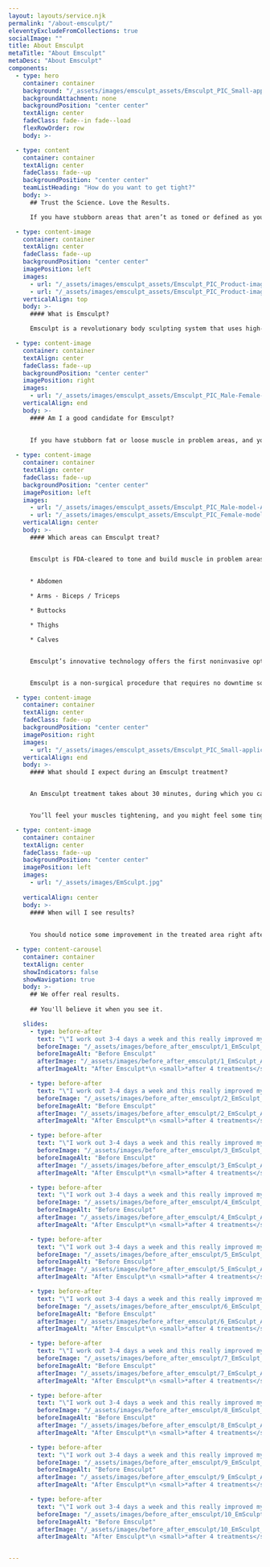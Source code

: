 ```yaml
---
layout: layouts/service.njk
permalink: "/about-emsculpt/"
eleventyExcludeFromCollections: true
socialImage: ""
title: About Emsculpt
metaTitle: "About Emsculpt"
metaDesc: "About Emsculpt"
components:
  - type: hero
    container: container
    background: "/_assets/images/emsculpt_assets/Emsculpt_PIC_Small-applicator-003_ENUS100.jpg"
    backgroundAttachment: none
    backgroundPosition: "center center"
    textAlign: center
    fadeClass: fade--in fade--load
    flexRowOrder: row
    body: >-

  - type: content
    container: container
    textAlign: center
    fadeClass: fade--up
    backgroundPosition: "center center"
    teamListHeading: "How do you want to get tight?"
    body: >-
      ## Trust the Science. Love the Results.

      If you have stubborn areas that aren’t as toned or defined as you’d like, Emsculpt® is a cutting-edge treatment that is both a functional and aesthetic solution. Emsculpt doesn’t just remove fat; it builds muscle, for a sleeker, stronger, and more defined silhouette.

  - type: content-image
    container: container
    textAlign: center
    fadeClass: fade--up
    backgroundPosition: "center center"
    imagePosition: left
    images: 
      - url: "/_assets/images/emsculpt_assets/Emsculpt_PIC_Product-image_Unit_ENUS100.png"
      - url: "/_assets/images/emsculpt_assets/Emsculpt_PIC_Product-image_Chair-applicator_ENUS100.png"
    verticalAlign: top
    body: >-
      #### What is Emsculpt? 

      Emsculpt is a revolutionary body sculpting system that uses high-intensity focused electromagnetic (HIFEM®) technology to reduce unwanted fat and build muscle tissue in problem areas. Emsculpt uses HIFEM waves to stimulate roughly 20,000 involuntary muscle contractions in the target area. These intense muscle contractions cause your body to release free fatty acids, which contribute to the breakdown of stubborn fat. The contractions are like an extra-vigorous workout, so they also help build muscle in the treatment area.

  - type: content-image
    container: container
    textAlign: center
    fadeClass: fade--up
    backgroundPosition: "center center"
    imagePosition: right
    images:
      - url: "/_assets/images/emsculpt_assets/Emsculpt_PIC_Male-Female-model_unit-chair_ENUS100.png"
    verticalAlign: end
    body: >-
      #### Am I a good candidate for Emsculpt? 
      
      
      If you have stubborn fat or loose muscle in problem areas, and you’re generally in good health, it’s likely you’re a good candidate for Emsculpt. Schedule a consultation at Get Tight Spa, to find out for sure if body contouring with Emsculpt is right for you.

  - type: content-image
    container: container
    textAlign: center
    fadeClass: fade--up
    backgroundPosition: "center center"
    imagePosition: left
    images: 
      - url: "/_assets/images/emsculpt_assets/Emsculpt_PIC_Male-model-Applicator-abdomen-052.jpg"
      - url: "/_assets/images/emsculpt_assets/Emsculpt_PIC_Female-model-Applicator-buttock-007.jpg"
    verticalAlign: center
    body: >-
      #### Which areas can Emsculpt treat? 


      Emsculpt is FDA-cleared to tone and build muscle in problem areas, such as: 
      
      
      * Abdomen

      * Arms - Biceps / Triceps

      * Buttocks

      * Thighs

      * Calves


      Emsculpt’s innovative technology offers the first noninvasive option for a “butt-lift.” 


      Emsculpt is a non-surgical procedure that requires no downtime so you can return to your daily activities right after treatment at Get Tight Spa.

  - type: content-image
    container: container
    textAlign: center
    fadeClass: fade--up
    backgroundPosition: "center center"
    imagePosition: right
    images: 
      - url: "/_assets/images/emsculpt_assets/Emsculpt_PIC_Small-applicator-001_ENUS100.jpg"
    verticalAlign: end
    body: >-
      #### What should I expect during an Emsculpt treatment? 


      An Emsculpt treatment takes about 30 minutes, during which you can lie back and relax. Your Get Tight Spa aesthetics specialist attaches the Emsculpt applicators to the target area and begins the treatment with gentler contractions, which gradually increase in intensity throughout your session. 


      You’ll feel your muscles tightening, and you might feel some tingling, but no pain. Your practitioner can adjust the intensity throughout the session.

  - type: content-image
    container: container
    textAlign: center
    fadeClass: fade--up
    backgroundPosition: "center center"
    imagePosition: left
    images: 
      - url: "/_assets/images/EmSculpt.jpg"
      
    verticalAlign: center
    body: >-
      #### When will I see results? 
      
      
      You should notice some improvement in the treated area right after your Emsculpt session. Typically, four Emsculpt treatments scheduled 2-5 days apart are needed for optimal results, with maximum results becoming visible 4-8 weeks after your final session. 

  - type: content-carousel
    container: container
    textAlign: center
    showIndicators: false
    showNavigation: true
    body: >-
      ## We offer real results. 
      
      ## You'll believe it when you see it.

    slides:
      - type: before-after
        text: "\"I work out 3-4 days a week and this really improved my ab workout. I’m so thankful for this treatment; it made me feel strong again.\""
        beforeImage: "/_assets/images/before_after_emsculpt/1_EmSculpt_Before.jpg"
        beforeImageAlt: "Before Emsculpt"
        afterImage: "/_assets/images/before_after_emsculpt/1_EmSculpt_After.jpg"
        afterImageAlt: "After Emsculpt*\n <small>*after 4 treatments</small>"

      - type: before-after
        text: "\"I work out 3-4 days a week and this really improved my ab workout. I’m so thankful for this treatment; it made me feel strong again.\""
        beforeImage: "/_assets/images/before_after_emsculpt/2_EmSculpt_Before.jpg"
        beforeImageAlt: "Before Emsculpt"
        afterImage: "/_assets/images/before_after_emsculpt/2_EmSculpt_After.jpg"
        afterImageAlt: "After Emsculpt*\n <small>*after 4 treatments</small>"

      - type: before-after
        text: "\"I work out 3-4 days a week and this really improved my ab workout. I’m so thankful for this treatment; it made me feel strong again.\""
        beforeImage: "/_assets/images/before_after_emsculpt/3_EmSculpt_Before.jpg"
        beforeImageAlt: "Before Emsculpt"
        afterImage: "/_assets/images/before_after_emsculpt/3_EmSculpt_After.jpg"
        afterImageAlt: "After Emsculpt*\n <small>*after 4 treatments</small>"

      - type: before-after
        text: "\"I work out 3-4 days a week and this really improved my ab workout. I’m so thankful for this treatment; it made me feel strong again.\""
        beforeImage: "/_assets/images/before_after_emsculpt/4_EmSculpt_Before.jpg"
        beforeImageAlt: "Before Emsculpt"
        afterImage: "/_assets/images/before_after_emsculpt/4_EmSculpt_After.jpg"
        afterImageAlt: "After Emsculpt*\n <small>*after 4 treatments</small>"

      - type: before-after
        text: "\"I work out 3-4 days a week and this really improved my ab workout. I’m so thankful for this treatment; it made me feel strong again.\""
        beforeImage: "/_assets/images/before_after_emsculpt/5_EmSculpt_Before.jpg"
        beforeImageAlt: "Before Emsculpt"
        afterImage: "/_assets/images/before_after_emsculpt/5_EmSculpt_After.jpg"
        afterImageAlt: "After Emsculpt*\n <small>*after 4 treatments</small>"

      - type: before-after
        text: "\"I work out 3-4 days a week and this really improved my ab workout. I’m so thankful for this treatment; it made me feel strong again.\""
        beforeImage: "/_assets/images/before_after_emsculpt/6_EmSculpt_Before.jpg"
        beforeImageAlt: "Before Emsculpt"
        afterImage: "/_assets/images/before_after_emsculpt/6_EmSculpt_After.jpg"
        afterImageAlt: "After Emsculpt*\n <small>*after 4 treatments</small>"

      - type: before-after
        text: "\"I work out 3-4 days a week and this really improved my ab workout. I’m so thankful for this treatment; it made me feel strong again.\""
        beforeImage: "/_assets/images/before_after_emsculpt/7_EmSculpt_Before.jpg"
        beforeImageAlt: "Before Emsculpt"
        afterImage: "/_assets/images/before_after_emsculpt/7_EmSculpt_After.jpg"
        afterImageAlt: "After Emsculpt*\n <small>*after 4 treatments</small>"

      - type: before-after
        text: "\"I work out 3-4 days a week and this really improved my ab workout. I’m so thankful for this treatment; it made me feel strong again.\""
        beforeImage: "/_assets/images/before_after_emsculpt/8_EmSculpt_Before.jpg"
        beforeImageAlt: "Before Emsculpt"
        afterImage: "/_assets/images/before_after_emsculpt/8_EmSculpt_After.jpg"
        afterImageAlt: "After Emsculpt*\n <small>*after 4 treatments</small>"

      - type: before-after
        text: "\"I work out 3-4 days a week and this really improved my ab workout. I’m so thankful for this treatment; it made me feel strong again.\""
        beforeImage: "/_assets/images/before_after_emsculpt/9_EmSculpt_Before.jpg"
        beforeImageAlt: "Before Emsculpt"
        afterImage: "/_assets/images/before_after_emsculpt/9_EmSculpt_After.jpg"
        afterImageAlt: "After Emsculpt*\n <small>*after 4 treatments</small>"

      - type: before-after
        text: "\"I work out 3-4 days a week and this really improved my ab workout. I’m so thankful for this treatment; it made me feel strong again.\""
        beforeImage: "/_assets/images/before_after_emsculpt/10_EmSculpt_Before.jpg"
        beforeImageAlt: "Before Emsculpt"
        afterImage: "/_assets/images/before_after_emsculpt/10_EmSculpt_After.jpg"
        afterImageAlt: "After Emsculpt*\n <small>*after 4 treatments</small>"


---
```

